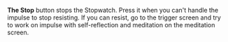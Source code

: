__The Stop__ button stops the Stopwatch. Press it when you can't handle the impulse to stop resisting. If you can resist, go to the trigger screen and try to work on impulse with self-reflection and meditation on the meditation screen.